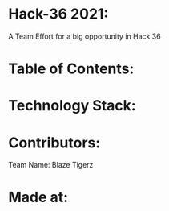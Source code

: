 # Hack-36 2021:
A Team Effort for a big opportunity in Hack 36 

# Table of Contents:


# Technology Stack:



# Contributors:
Team Name: Blaze Tigerz



# Made at:
